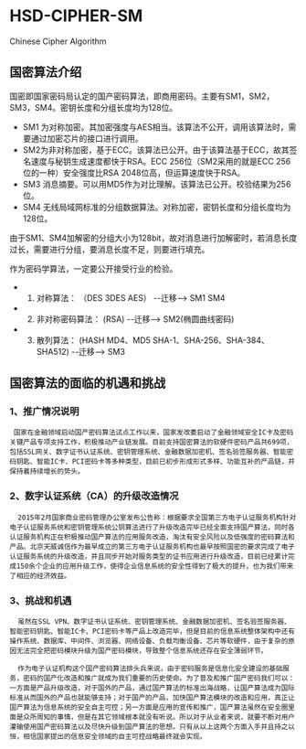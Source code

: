 # HSD-CIPHER-SM 
Chinese Cipher Algorithm


## 国密算法介绍

国密即国家密码局认定的国产密码算法，即商用密码。主要有SM1，SM2，SM3，SM4。密钥长度和分组长度均为128位。

* SM1 为对称加密。其加密强度与AES相当。该算法不公开，调用该算法时，需要通过加密芯片的接口进行调用。
* SM2为非对称加密，基于ECC。该算法已公开。由于该算法基于ECC，故其签名速度与秘钥生成速度都快于RSA。ECC 256位（SM2采用的就是ECC 256位的一种）安全强度比RSA 2048位高，但运算速度快于RSA。
* SM3 消息摘要。可以用MD5作为对比理解。该算法已公开。校验结果为256位。
* SM4 无线局域网标准的分组数据算法。对称加密，密钥长度和分组长度均为128位。
 
由于SM1、SM4加解密的分组大小为128bit，故对消息进行加解密时，若消息长度过长，需要进行分组，要消息长度不足，则要进行填充。

作为密码学算法，一定要公开接受行业的检验。

* 1. 对称算法：                  （DES 3DES AES） --迁移-->   SM1 SM4

* 2. 非对称密码算法：             (RSA) --迁移-->   SM2(椭圆曲线密码)

* 3. 散列算法：                   (HASH MD4、MD5 SHA-1、SHA-256、SHA-384、SHA512) --迁移-->   SM3


## 国密算法的面临的机遇和挑战

### 1、推广情况说明

     国家在金融领域启动国产密码算法试点工作以来，国家发改委启动了金融领域安全IC卡及密码关键产品专项支持工作，积极推动产业链发展。目前支持国密算法的软硬件密码产品共699项，包括SSL网关、数字证书认证系统、密钥管理系统、金融数据加密机、签名验签服务器、智能密码钥匙、智能IC卡、PCI密码卡等多种类型，目前已初步形成形式多样、功能互补的产品链，并保持着持续增长的势头。

### 2、数字认证系统（CA）的升级改造情况

      2015年2月国家商业密码管理办公室发布公告称：根据要求全国第三方电子认证服务机构针对电子认证服务系统和密钥管理系统公钥算法进行了升级改造完毕已经全面支持国产算法，同时各认证服务机构正在积极推动国产算法的应用服务改造，淘汰有安全风险以及低强度的密码算法和产品。北京天威诚信作为最早成立的第三方电子认证服务机构也最早按照国密的要求完成了电子认证服务系统的升级改造，并且同步开始对服务类型的证书应用进行升级改造，目前已经累计完成150余个企业的应用升级工作，使得企业信息系统的安全性得到了极大的提升，也为我们带来了相应的经济效益。

### 3、挑战和机遇

      虽然在SSL VPN、数字证书认证系统、密钥管理系统、金融数据加密机、签名验签服务器、智能密码钥匙、智能IC卡、PCI密码卡等产品上改造完毕，但是目前的信息系统整体架构中还有操作系统、数据库、中间件、浏览器、网络设备、负载均衡设备、芯片等软硬件，由于复杂的原因无法完全把密码模块升级为国产密码模块，导致整个信息系统还存在安全薄弱环节。

      作为电子认证机构这个国产密码算法排头兵来说，由于密码服务是信息化安全建设的基础服务，密码的国产化改造和推广就成为我们重要的历史使命。为了普及和推广国产密码我们可以：一方面是产品升级改造，对于国外的产品，通过国产算法的标准出海战略，让国产算法成为国际标准从而国外的产品也就能够支持；对于国产的产品，加快国产算法模块的改造和应用，真正让国产算法为信息系统的安全自主可控；另一方面是应用的宣传和推广，国产算法虽然在安全圈里面是众所周知的事情，但是在其它领域根本就没有听说。所以对于从业者来说，就要不断对用户灌输使用国产密码算法以及尽快升级到国产算法的思想。只有从以上这两个方面入手并且持之以恒，相信国家提出的信息安全领域的自主可控战略最终就会实现。


